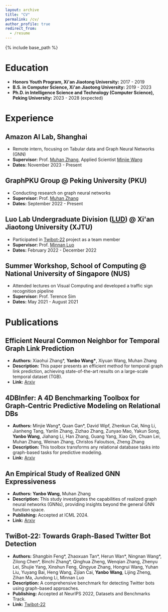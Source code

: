 ```yaml
---
layout: archive
title: "CV"
permalink: /cv/
author_profile: true
redirect_from:
  - /resume
---
```


{% include base_path %}

# Education

- **Honors Youth Program, Xi'an Jiaotong University:** 2017 - 2019
- **B.S. in Computer Science, Xi'an Jiaotong University:** 2019 - 2023
- **Ph.D. in Intelligence Science and Technology (Computer Science), Peking University:** 2023 - 2028 (expected)

# Experience

## Amazon AI Lab, Shanghai

- Remote intern, focusing on Tabular data and Graph Neural Networks (GNN)
- **Supervisor:** Prof. [Muhan Zhang](https://muhanzhang.github.io/), Applied Scientist [Minjie Wang](https://jermainewang.github.io)
- **Dates:** November 2023 - Present

## GraphPKU Group @ Peking University (PKU)

- Conducting research on graph neural networks
- **Supervisor:** Prof. [Muhan Zhang](https://muhanzhang.github.io/)
- **Dates:** September 2022 - Present

## Luo Lab Undergraduate Division ([LUD](https://luoundergradxjtu.github.io/)) @ Xi'an Jiaotong University (XJTU)

- Participated in [Twibot-22](https://twibot22.github.io/"Twibot-22") project as a team member
- **Supervisor:** Prof. [Minnan Luo](https://gr.xjtu.edu.cn/en/web/minnluo/home)
- **Dates:** February 2022 - December 2022

## Summer Workshop, School of Computing @ National University of Singapore (NUS)

- Attended lectures on Visual Computing and developed a traffic sign recognition pipeline
- **Supervisor:** Prof. Terence Sim
- **Dates:** May 2021 - August 2021

# Publications

## Efficient Neural Common Neighbor for Temporal Graph Link Prediction

- **Authors:** Xiaohui Zhang\*, **Yanbo Wang\***, Xiyuan Wang, Muhan Zhang
- **Description:** This paper presents an efficient method for temporal graph link prediction, achieving state-of-the-art results on a large-scale temporal dataset (TGB).
- **Link:** [Arxiv](https://arxiv.org/abs/2406.07926)

## 4DBInfer: A 4D Benchmarking Toolbox for Graph-Centric Predictive Modeling on Relational DBs

- **Authors:** Minjie Wang\*, Quan Gan\*, David Wipf, Zhenkun Cai, Ning Li, Jianheng Tang, Yanlin Zhang, Zizhao Zhang, Zunyao Mao, Yakun Song, **Yanbo Wang**, Jiahang Li, Han Zhang, Guang Yang, Xiao Qin, Chuan Lei, Muhan Zhang, Weinan Zhang, Christos Faloutsos, Zheng Zhang
- **Description:** This toolbox transforms any relational database tasks into graph-based tasks for predictive modeling.
- **Link:** [Arxiv](https://arxiv.org/abs/2404.18209)

## An Empirical Study of Realized GNN Expressiveness

- **Authors:** **Yanbo Wang**, Muhan Zhang
- **Description:** This study investigates the capabilities of realized graph neural networks (GNNs), providing insights beyond the general GNN function space.
- **Publishing:** Accepted at ICML 2024.
- **Link:** [Arxiv](https://arxiv.org/abs/2304.07702)

## TwiBot-22: Towards Graph-Based Twitter Bot Detection

- **Authors:** Shangbin Feng\*, Zhaoxuan Tan\*, Herun Wan\*, Ningnan Wang\*, Zilong Chen\*, Binchi Zhang\*, Qinghua Zheng, Wenqian Zhang, Zhenyu Lei, Shujie Yang, Xinshun Feng, Qingyue Zhang, Hongrui Wang, Yuhan Liu, Yuyang Bai, Heng Wang, Zijian Cai, **Yanbo Wang**, Lijing Zheng, Zihan Ma, Jundong Li, Minnan Luo
- **Description:** A comprehensive benchmark for detecting Twitter bots using graph-based approaches.
- **Publishing:** Accepted at NeurIPS 2022, Datasets and Benchmarks Track.
- **Link:** [Twibot-22](https://twibot22.github.io/)